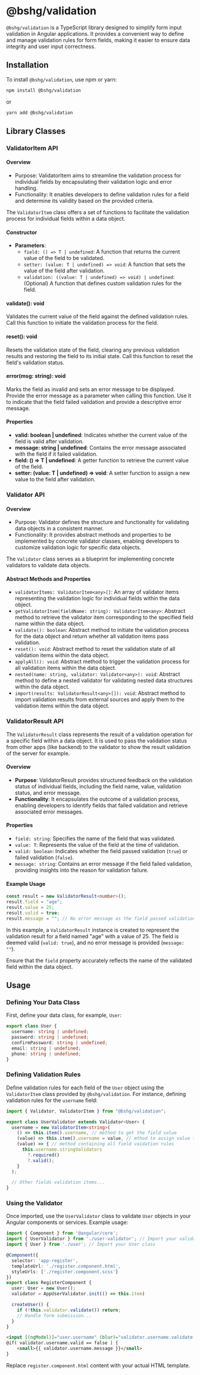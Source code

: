 # @bshg/validation

`@bshg/validation` is a TypeScript library designed to simplify form input validation in Angular applications. It provides a convenient way to define and manage validation rules for form fields, making it easier to ensure data integrity and user input correctness.

## Installation

To install `@bshg/validation`, use npm or yarn:

```bash
npm install @bshg/validation
```

or

```bash
yarn add @bshg/validation
```

## Library Classes

### ValidatorItem API

#### Overview
- Purpose: ValidatorItem aims to streamline the validation process for individual fields by encapsulating their validation logic and error handling.
- Functionality: It enables developers to define validation rules for a field and determine its validity based on the provided criteria.

The `ValidatorItem` class offers a set of functions to facilitate the validation process for individual fields within a data object.

#### Constructor

- **Parameters**:
  - `field: () => T | undefined`: A function that returns the current value of the field to be validated.
  - `setter: (value: T | undefined) => void`: A function that sets the value of the field after validation.
  - `validation: ((value: T | undefined) => void) | undefined`: (Optional) A function that defines custom validation rules for the field.

#### validate(): void
Validates the current value of the field against the defined validation rules. Call this function to initiate the validation process for the field. 

#### reset(): void
Resets the validation state of the field, clearing any previous validation results and restoring the field to its initial state. Call this function to reset the field's validation status.

#### error(msg: string): void
Marks the field as invalid and sets an error message to be displayed. Provide the error message as a parameter when calling this function. Use it to indicate that the field failed validation and provide a descriptive error message.

#### Properties

- **valid: boolean | undefined**: Indicates whether the current value of the field is valid after validation.
- **message: string | undefined**: Contains the error message associated with the field if it failed validation.
- **field: () => T | undefined**: A getter function to retrieve the current value of the field.
- **setter: (value: T | undefined) => void**: A setter function to assign a new value to the field after validation.

### Validator API

#### Overview
- Purpose: Validator defines the structure and functionality for validating data objects in a consistent manner.
- Functionality: It provides abstract methods and properties to be implemented by concrete validator classes, enabling developers to customize validation logic for specific data objects.

The `Validator` class serves as a blueprint for implementing concrete validators to validate data objects.

#### Abstract Methods and Properties

- `validatorItems: ValidatorItem<any>[]`: An array of validator items representing the validation logic for individual fields within the data object.
- `getValidatorItem(fieldName: string): ValidatorItem<any>`: Abstract method to retrieve the validator item corresponding to the specified field name within the data object.
- `validate(): boolean`: Abstract method to initiate the validation process for the data object and return whether all validation items pass validation.
- `reset(): void`: Abstract method to reset the validation state of all validation items within the data object.
- `applyAll(): void`: Abstract method to trigger the validation process for all validation items within the data object.
- `nested(name: string, validator: Validator<any>): void`: Abstract method to define a nested validator for validating nested data structures within the data object.
- `import(results: ValidatorResult<any>[]): void`: Abstract method to import validation results from external sources and apply them to the validation items within the data object.

### ValidatorResult API

The `ValidatorResult` class represents the result of a validation operation for a specific field within a data object.
It is used to pass the validation status from other apps (like backend) to the validator to show the result validation of the server for example.

#### Overview
- **Purpose**: ValidatorResult provides structured feedback on the validation status of individual fields, including the field name, value, validation status, and error message.
- **Functionality**: It encapsulates the outcome of a validation process, enabling developers to identify fields that failed validation and retrieve associated error messages.

#### Properties

- `field: string`: Specifies the name of the field that was validated.
- `value: T`: Represents the value of the field at the time of validation.
- `valid: boolean`: Indicates whether the field passed validation (`true`) or failed validation (`false`).
- `message: string`: Contains an error message if the field failed validation, providing insights into the reason for validation failure.

#### Example Usage

```typescript
const result = new ValidatorResult<number>();
result.field = "age";
result.value = 25;
result.valid = true;
result.message = ""; // No error message as the field passed validation
```

In this example, a `ValidatorResult` instance is created to represent the validation result for a field named "age" with a value of 25. The field is deemed valid (`valid: true`), and no error message is provided (`message: ""`).<br>

Ensure that the `field` property accurately reflects the name of the validated field within the data object.

## Usage

### Defining Your Data Class

First, define your data class, for example, `User`:

```typescript
export class User {
  username: string | undefined;
  password: string | undefined;
  confirmPassword: string | undefined;
  email: string | undefined;
  phone: string | undefined;
}
```

### Defining Validation Rules

Define validation rules for each field of the `User` object using the `ValidatorItem` class provided by `@bshg/validation`. For instance, defining validation rules for the `username` field:

```typescript
import { Validator, ValidatorItem } from "@bshg/validation";

export class UserValidator extends Validator<User> {
  username = new ValidatorItem<string>(
    () => this.item().username, // method to get the field value
    (value) => this.item().username = value, // mthod to assign value to the field
    (value) => { // method containing all field vaidation rules
      this.username.stringValidators
        ?.required()
        ?.valid();
    }
  );

  // Other fields validation items...
}
```

### Using the Validator

Once imported, use the `UserValidator` class to validate `User` objects in your Angular components or services. Example usage:

```typescript
import { Component } from '@angular/core';
import { UserValidator } from './user-validator'; // Import your validator class
import { User } from './user'; // Import your User class

@Component({
  selector: 'app-register',
  templateUrl: './register.component.html',
  styleUrls: ['./register.component.scss']
})
export class RegisterComponent {
  user: User = new User();
  validator = AppUserValidator.init(() => this.item)

  createUser() {
    if (!this.validator.validate()) return;
    // Handle form submission...
  }
}
```

```html
<input [(ngModel)]="user.username" (blur)="validator.username.validate()">
@if( validator.username.valid == false ) {
    <small>{{ validator.username.message }}</small>
}
```

Replace `register.component.html` content with your actual HTML template.
